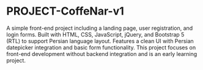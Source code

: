 # PROJECT-CoffeNar-v1
A simple front-end project including a landing page, user registration, and login forms.   Built with HTML, CSS, JavaScript, jQuery, and Bootstrap 5 (RTL) to support Persian language layout.   Features a clean UI with Persian datepicker integration and basic form functionality.   This project focuses on front-end development without backend integration and is an early learning project.  
